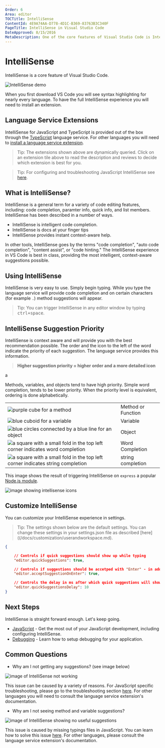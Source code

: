 ```yaml
---
Order: 6
Area: editor
TOCTitle: IntelliSense
ContentId: 4E9A74AA-D778-4D1C-B369-83763B3C340F
PageTitle: IntelliSense in Visual Studio Code
DateApproved: 8/15/2016
MetaDescription: One of the core features of Visual Studio Code is IntelliSense.  Set breakpoints, step-in, inspect variables and more.
---
```


# IntelliSense

IntelliSense is a core feature of Visual Studio Code. 

![IntelliSense demo](images/intellisense/intellisense.gif)

When you first download VS Code you will see syntax highlighting for nearly every language. To have the full IntelliSense experience you will need to install an extension. 

## Language Service Extensions

IntelliSense for JavaScript and TypeScript is provided out of the box through the [TypeScript](https://github.com/Microsoft/TypeScript/wiki/Salsa) language service. For other languages you will need to [install a language service extension](/docs/editor/extension-gallery).

<div class="marketplace-extensions-languages"></div>

> Tip: The extensions shown above are dynamically queried. Click on an extension tile above to read the description and reviews to decide which extension is best for you. 

> Tip: For configuring and troubleshooting JavaScript IntelliSense see [here](/docs/languages/javascript#configuring-intellisense).

## What is IntelliSense?

IntelliSense is a general term for a variety of code editing features, including: code completion, paramter info, quick info, and list members. IntelliSense has been described in a number of ways. 

* IntelliSense is intelligent code completion.
* IntelliSense is docs at your finger tips
* IntelliSense provides instant context-aware help. 

In other tools, IntelliSense goes by the terms "code completion", "auto code completion", "content assist", or "code hinting." The IntelliSense experience in VS Code is best in class, providing the most intelligent, context-aware suggestions possible. 

## Using IntelliSense

IntelliSense is very easy to use. Simply begin typing. While you type the language service will provide code completion and on certain characters (for example `.`) method suggestions will appear. 

> Tip: You can trigger IntelliSense in any editor window by typing <kbd>ctrl+space</kbd>. 

## IntelliSense Suggestion Priority

IntelliSense is context aware and will provide you with the best recommendation possible. The order and the icon to the left of the word indicate the priority of each suggestion. The language service provides this information. 

> **Higher suggestion priority = higher order and a more detailed icon**

a

Methods, variables, and objects tend to have high priority. Simple word completion, tends to be lower priority. When the priority level is equivalent, ordering is done alphabetically. 

|       |         |
| ----- | ------- |
| ![purple cube for a method](images/intellisense/method_icon.png) | Method or Function |
| ![blue cuboid for a variable](images/intellisense/variable_icon.png) | Variable | 
| ![blue circles connected by a blue line for an object](images/intellisense/object_icon.png) | Object |
| ![a square with a small fold in the top left corner indicates word completion](images/intellisense/word_completion_icon.png) | Word Completion |
| ![a square with a small fold in the top left corner indicates string completion](images/intellisense/string_completion_icon.png) | string completion |


This image shows the result of triggering IntelliSense on `express` a popular [Node.js module](https://expressjs.com/). 

![image showing intellisense icons](images/intellisense/intellisense_icons.png)


## Customize IntelliSense

You can customize your IntelliSense experience in settings. 

> Tip: The settings shown below are the default settings. You can change these settings in your settings.json file as described [here]((/docs/customization/userandworkspace.md). 

```json
{

    // Controls if quick suggestions should show up while typing
    "editor.quickSuggestions": true,

    // Controls if suggestions should be accetped with "Enter" - in addition to "Tab". Helps to avoid ambiguity between inserting new lines and accepting suggestions. 
    "editor.acceptSuggestionOnEnter": true,

    // Controls the delay in ms after which quick suggestions will show up. 
    "editor.quickSuggestionsDelay": 10
}
```

## Next Steps

IntelliSense is straight forward enough. Let's keep going. 

* [JavaScript](/docs/languages/javascript.md) - Get the most out of your JavaScript development, including configuring IntelliSense.
* [Debugging](/docs/editor/debugging.md) - Learn how to setup debugging for your application. 

## Common Questions

* Why am I not getting any suggestions? (see image below)

![image of IntelliSense not working](images/intellisense/intellisense_error.png)

This issue can be caused by a variety of reasons. For JavaScript specific troubleshooting, please go to the troubleshooting section [here](/docs/languages/javascript#troubleshooting-intellisense). For other languages you will need to consult the language service extension's documentation. 

* Why am I not seeing method and variable suggestions?

![image of IntelliSense showing no useful suggestions](images/intellisense/missing_typings.png)

This issue is caused by missing typings files in JavaScript. You can learn how to solve this issue [here](/docs/languages/javascript#third-party-intellisense). For other languages, please consult the language service extension's documentation. 

